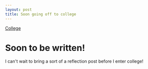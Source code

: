```yaml
---
layout: post
title: Soon going off to college
---
```


[College](/images/architecture-building-campus-356086.jpg)

# Soon to be written!

I can't wait to bring a sort of a reflection post before I enter college!
